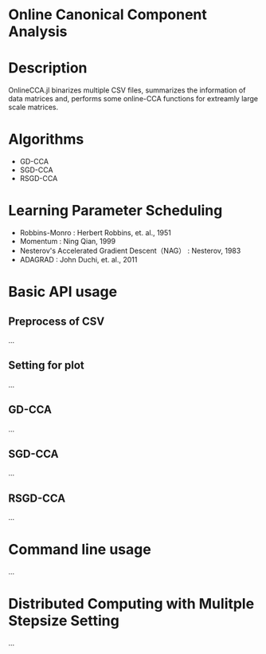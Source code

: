 # Online Canonical Component Analysis

# Description
OnlineCCA.jl binarizes multiple CSV files, summarizes the information of data matrices and, performs some online-CCA functions for extreamly large scale matrices.

# Algorithms
- GD-CCA
- SGD-CCA
- RSGD-CCA

# Learning Parameter Scheduling
- Robbins-Monro : Herbert Robbins, et. al., 1951
- Momentum : Ning Qian, 1999
- Nesterov's Accelerated Gradient Descent（NAG） : Nesterov, 1983
- ADAGRAD : John Duchi, et. al., 2011

# Basic API usage
## Preprocess of CSV
...

## Setting for plot
...

## GD-CCA
...

## SGD-CCA
...

## RSGD-CCA
...

# Command line usage
...

# Distributed Computing with Mulitple Stepsize Setting
...
